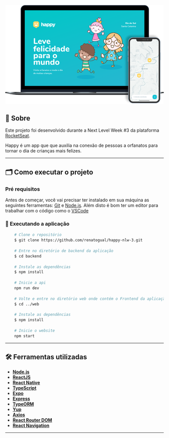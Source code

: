 <img src="./happy.png">

## 🔖 Sobre

Este projeto foi desenvolvido durante a Next Level Week #3 da plataforma [RocketSeat](https://rocketseat.com.br/).

Happy é um app que que auxilia na conexão de pessoas a orfanatos para tornar o dia de crianças mais felizes.

---

## 🗂 Como executar o projeto

### Pré requisitos

Antes de começar, você vai precisar ter instalado em sua máquina as seguintes ferramentas:
[Git](https://git-scm.com) e [Node.js](https://nodejs.org/en/).
Além disto é bom ter um editor para trabalhar com o código como o [VSCode](https://code.visualstudio.com/)

### 🎲 Executando a aplicação

```bash
    # Clone o repositório
    $ git clone https://github.com/renatogual/happy-nlw-3.git

    # Entre no diretório de backend da aplicação
    $ cd backend

    # Instale as dependências
    $ npm install

    # Inicie a api
    npm run dev

    # Volte e entre no diretório web onde contém o Frontend da aplicação
    $ cd ../web

    # Instale as dependências
    $ npm install

    # Inicie o website
    npm start
```

---

## 🛠 Ferramentas utilizadas

- **[Node.js](https://nodejs.org/en/)**
- **[ReactJS](https://reactjs.org/)**
- **[React Native](https://reactnative.dev/)**
- **[TypeScript](https://www.typescriptlang.org/)**
- **[Expo](https://expo.io/)**
- **[Express](https://expressjs.com/pt-br/)**
- **[TypeORM](https://typeorm.io/#/)**
- **[Yup](https://github.com/jquense/yup)**
- **[Axios](https://github.com/axios/axios)**
- **[React Router DOM](https://reacttraining.com/react-router/)**
- **[React Navigation](https://reactnavigation.org/)**

---
